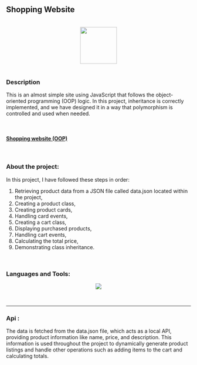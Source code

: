 <h2 align="left">Shopping Website</h2>
<br>
<div  align="center">
  <img src="https://user-images.githubusercontent.com/74038190/212257454-16e3712e-945a-4ca2-b238-408ad0bf87e6.gif" width="100">
</div>
<br>
<h3 align="left">Description</h3>
<p>This is an almost simple site using JavaScript that follows the object-oriented programming (OOP) logic. In this project, inheritance is correctly implemented, and we have designed it in a way that polymorphism is controlled and used when needed.</p>
<br>
<h4><a href="https://shopping-website-olive.vercel.app">Shopping website (OOP)</a></h4>
<br>
<h3 align="left">About the project:</h3>
<p>In this project, I have followed these steps in order:

1. Retrieving product data from a JSON file called data.json located within the project,
2. Creating a product class,
3. Creating product cards,
4. Handling card events,
5. Creating a cart class,
6. Displaying purchased products,
7. Handling cart events,
8. Calculating the total price,
9. Demonstrating class inheritance.</p>
<br>
<h3 align="left">Languages and Tools:</h3>
<p align="center">
  <a href="https://skillicons.dev">
    <img src="https://skillicons.dev/icons?i=js,html,css,vscode" />
  </a>
</p>
<br>
<hr>
<h3 align="left">Api :</h3>
<p>The data is fetched from the data.json file, which acts as a local API, providing product information like name, price, and description. This information is used throughout the project to dynamically generate product listings and handle other operations such as adding items to the cart and calculating totals.</p>
